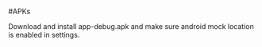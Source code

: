 #APKs

Download and install app-debug.apk and make sure android mock location is enabled in settings.
